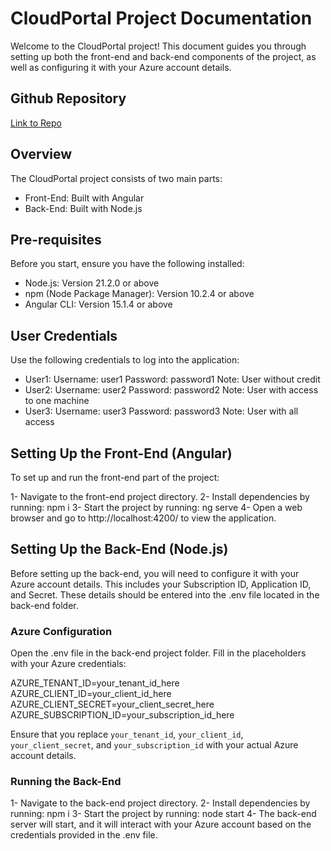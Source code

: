# CloudPortal Project Documentation

Welcome to the CloudPortal project! This document guides you through setting up both the front-end and back-end components of the project, as well as configuring it with your Azure account details.

## Github Repository

<a href="https://github.com/FAITH-ORAN/cloudPortal">Link to Repo</a>

## Overview

The CloudPortal project consists of two main parts:

- Front-End: Built with Angular
- Back-End: Built with Node.js

## Pre-requisites

Before you start, ensure you have the following installed:

- Node.js: Version 21.2.0 or above
- npm (Node Package Manager): Version 10.2.4 or above
- Angular CLI: Version 15.1.4 or above

## User Credentials

Use the following credentials to log into the application:

- User1:
  Username: user1
  Password: password1
  Note: User without credit
- User2:
  Username: user2
  Password: password2
  Note: User with access to one machine
- User3:
  Username: user3
  Password: password3
  Note: User with all access

## Setting Up the Front-End (Angular)

To set up and run the front-end part of the project:

1- Navigate to the front-end project directory.
2- Install dependencies by running: npm i
3- Start the project by running: ng serve
4- Open a web browser and go to http://localhost:4200/ to view the application.

## Setting Up the Back-End (Node.js)

Before setting up the back-end, you will need to configure it with your Azure account details. This includes your Subscription ID, Application ID, and Secret. These details should be entered into the .env file located in the back-end folder.

### Azure Configuration

Open the .env file in the back-end project folder.
Fill in the placeholders with your Azure credentials:

AZURE_TENANT_ID=your_tenant_id_here
AZURE_CLIENT_ID=your_client_id_here
AZURE_CLIENT_SECRET=your_client_secret_here
AZURE_SUBSCRIPTION_ID=your_subscription_id_here

Ensure that you replace `your_tenant_id`, `your_client_id`, `your_client_secret`, and `your_subscription_id` with your actual Azure account details.

### Running the Back-End

1- Navigate to the back-end project directory.
2- Install dependencies by running: npm i
3- Start the project by running: node start
4- The back-end server will start, and it will interact with your Azure account based on the credentials provided in the .env file.
